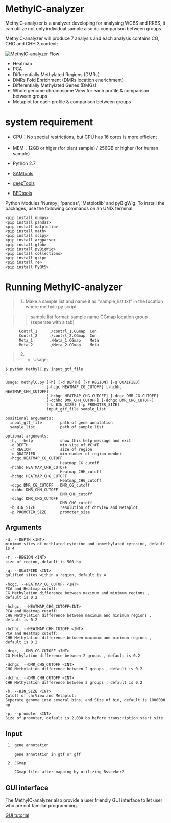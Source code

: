 
# MethylC-analyzer

MethylC-analyzer is a analyzer developing for analysing WGBS and RRBS, it can utilize not only individual sample also do comparison between groups.
 
MethylC-analyzer will produce 7 analysis and each analysis contains CG, CHG and CHH 3 context:

![MethylC-analyzer Flow](https://github.com/RitataLU/Methylpip/blob/master/Main%20flow.jpg)

* Heatmap 
* PCA
* Differentially Methylated Regions (DMRs)
* DMRs Fold Enrichment (DMRs location enerichment)
* Differentially Methylated Genes (DMGs)
* Whole genome chromosome View for each profile & comparison between groups
* Metaplot for each profile & comparison between groups 

# system requirement 
* CPU：No special restrictions, but CPU has 16 cores is more efficient

* MEM：12GB or higer (for plant sample) / 256GB or higher (for human sample)

* Python 2.7
* [SAMtools](http://www.htslib.org/)
* [deepTools](https://deeptools.readthedocs.org/)
* [BEDtools](http://bedtools.readthedocs.org/)

Python Modules 'Numpy', 'pandas', 'Metplotlib' and pyBigWig. To install the packages, use the following commands on an UNIX terminal:

	<pip install numpy>
	<pip install pandas>
	<pip install matplolib>
	<pip install math>
	<pip install scipy>
	<pip install argparse>
	<pip install glob>
	<pip install pyBigWig>
	<pip install collections>
	<pip install gzip>
	<pip install re>
	<pip install PyQt5>

# Running MethylC-analyzer


> 1.   Make a sample list and name it as "sample_list.txt" in the location where methylc.py script

> > sample list format:
    sample name  CGmap location  group (seperate with a tab)
```    
      Contrl_1     ./contrl_1.CGmap  Con
      Contrl_2     ./contrl_2.CGmap  Con
      Meta_1       ./Meta_1.CGmap    Meta
      Meta_2       ./Meta_2.CGmap    Meta
```
> 2. * Usage:

```
$ python MethylC.py input_gtf_file


usage: methylC.py [-h] [-d DEPTH] [-r REGION] [-q QUAIFIED]
                  [-hcgc HEATMAP_CG_CUTOFF] [-hchhc HEATMAP_CHH_CUTOFF]
                  [-hchgc HEATMAP_CHG_CUTOFF] [-dcgc DMR_CG_CUTOFF]
                  [-dchhc DMR_CHH_CUTOFF] [-dchgc DMR_CHG_CUTOFF]
                  [-b BIN_SIZE] [-p PROMOTER_SIZE]
                  input_gtf_file sample_list

positional arguments:
  input_gtf_file        path of gene annotation
  sample_list           path of sample list

optional arguments:
  -h, --help            show this help message and exit
  -d DEPTH              min site of #C+#T
  -r REGION             size of region
  -q QUAIFIED           min number of region member
  -hcgc HEATMAP_CG_CUTOFF
                        Heatmap_CG_cutoff
  -hchhc HEATMAP_CHH_CUTOFF
                        Heatmap_CHH_cutoff
  -hchgc HEATMAP_CHG_CUTOFF
                        Heatmap_CHG_cutoff
  -dcgc DMR_CG_CUTOFF   DMR_CG_cutoff
  -dchhc DMR_CHH_CUTOFF
                        DMR_CHH_cutoff
  -dchgc DMR_CHG_CUTOFF
                        DMR_CHG_cutoff
  -b BIN_SIZE           resolution of chrView and Metaplot
  -p PROMOTER_SIZE      promoter_size 
  ```
  
  ## Arguments
    -d, --DEPTH <INT> 
    minimum sites of methlated cytosine and unmethylated cytosine, default is 4
    
    -r, --REGION <INT>  
    size of region, default is 500 bp
    
    -q, --QUAIFIED <INT>
    qulified sites within a region, default is 4
    
    -hcgc, --HEATMAP_CG_CUTOFF <INT>
    PCA and Heatmap cutoff:
    CG Methylation difference between maximum and minimum regions , default is 0.2
    
    -hchgc, --HEATMAP_CHG_CUTOFF<INT>
    PCA and Heatmap cutoff:
    CHG Methylation difference between maximum and minimum regions , default is 0.2
    
    -hchhc, --HEATMAP_CHH_CUTOFF <INT>
    PCA and Heatmap cutoff:
    CHH Methylation difference between maximum and minimum regions , default is 0.2

    -dcgc, --DMR_CG_CUTOFF <INT>
    CG Methylation difference between 2 groups , default is 0.2
  
    -dchgc, --DMR_CHG_CUTOFF <INT>
    CHG Methylation difference between 2 groups , default is 0.2
    
    -dchhc, --DMR_CHH_CUTOFF <INT>
    CHH Methylation difference between 2 groups , default is 0.2
                        
    -b, --BIN_SIZE <INT>
    Cutoff of chrView and Metaplot:
    Seperate genome into several bins, and Size of bin, default is 1000000 bp
    
    -p, --promoter <INT>
    Size of promoter, default is 2,000 bp before transcription start site
    
   
    
  ## Input

     1. gene annotation
     
        gene annotation in gtf or gff

     2. CGmap

        CGmap files after mapping by utilizing Bsseeker2
  
  
  ## GUI interface
  
  The MethylC-analyzer also provide a user friendly GUI interface to let user who are not familiar programming.
  
  [GUI tutorial](https://github.com/RitataLU/Methylpip/blob/master/GUI_Tutorial.docx/  "GUI tutorial")
  
  
  
	

